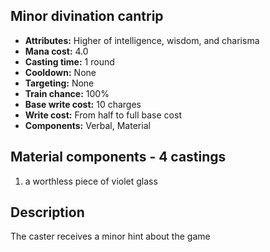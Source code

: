 ## Minor divination cantrip

- **Attributes:** Higher of intelligence, wisdom, and charisma
- **Mana cost:** 4.0
- **Casting time:** 1 round
- **Cooldown:** None
- **Targeting:** None
- **Train chance:** 100%
- **Base write cost:** 10 charges
- **Write cost:** From half to full base cost
- **Components:** Verbal, Material

## Material components - 4 castings

1. a worthless piece of violet glass

## Description

The caster receives a minor hint about the game
